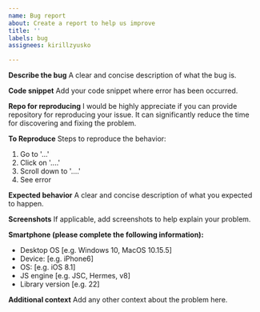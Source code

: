 ```yaml
---
name: Bug report
about: Create a report to help us improve
title: ''
labels: bug
assignees: kirillzyusko

---
```


**Describe the bug**
A clear and concise description of what the bug is.

**Code snippet**
Add your code snippet where error has been occurred.

**Repo for reproducing**
I would be highly appreciate if you can provide repository for reproducing your issue. It can significantly reduce the time for discovering and fixing the problem.

**To Reproduce**
Steps to reproduce the behavior:
1. Go to '...'
2. Click on '....'
3. Scroll down to '....'
4. See error

**Expected behavior**
A clear and concise description of what you expected to happen.

**Screenshots**
If applicable, add screenshots to help explain your problem.

**Smartphone (please complete the following information):**
 - Desktop OS [e.g. Windows 10, MacOS 10.15.5]
 - Device: [e.g. iPhone6]
 - OS: [e.g. iOS 8.1]
 - JS engine [e.g. JSC, Hermes, v8]
 - Library version [e.g. 22]

**Additional context**
Add any other context about the problem here.